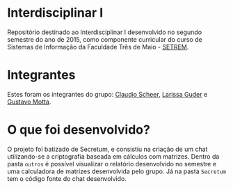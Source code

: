 Interdisciplinar I
======
Repositório destinado ao Interdisciplinar I desenvolvido no segundo semestre do ano de 2015, como componente curricular do curso de Sistemas de Informação da Faculdade Três de Maio - [SETREM](http://setrem.com.br/).

Integrantes
======
Estes foram os integrantes do grupo: [Claudio Scheer](https://www.facebook.com/claudioscheerjr), [Larissa Guder](https://www.facebook.com/larissa.guder) e [Gustavo Motta](https://www.facebook.com/gustavohenriquemotta).

O que foi desenvolvido?
======
O projeto foi batizado de Secretum, e consistiu na criação de um chat utilizando-se a criptografia baseada em cálculos com matrizes. Dentro da pasta `outros` é possível visualizar o relatório desenvolvido no semestre e uma calculadora de matrizes desenvolvida pelo grupo. Já na pasta `Secretum` tem o código fonte do chat desenvolvido.
